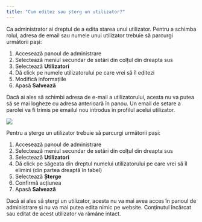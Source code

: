 ```yaml
---
title: "Cum editez sau șterg un utilizator?"
---
```


Ca administrator ai dreptul de a edita starea unui utilizator. Pentru a
schimba rolul, adresa de email sau numele unui utilizator trebuie să
parcurgi următorii pași:

1)  Accesează panoul de administrare
2)  Selectează meniul secundar de setări din colțul din dreapta sus
3)  Selectează **Utilizatori**
4)  Dă click pe numele utilizatorului pe care vrei să îl editezi
5)  Modifică informațiile
6)  Apasă **Salvează**

Dacă ai ales să schimbi adresa de e-mail a utilizatorului, acesta nu va
putea să se mai logheze cu adresa anterioară în panou. Un email de
setare a parolei va fi trimis pe emailul nou introdus în profilul acelui
utilizator.


<a href="/build/help/004.png">
    <img src="/build/help/004.png" />
</a>

Pentru a șterge un utilizator trebuie să parcurgi următorii pași:

1)  Accesează panoul de administrare
2)  Selectează meniul secundar de setări din colțul din dreapta sus
3)  Selectează **Utilizatori**
4)  Dă click pe săgeata din dreptul numelui utilizatorului pe care vrei
    să îl elimini (din partea dreaptă în tabel)
5)  Selectează **Șterge**
6)  Confirmă acțiunea
7)  Apasă **Salvează**

Dacă ai ales să ștergi un utilizator, acesta nu va mai avea acces în
panoul de administrare și nu va mai putea edita nimic pe website.
Conținutul încărcat sau editat de acest utilizator va rămâne intact.
